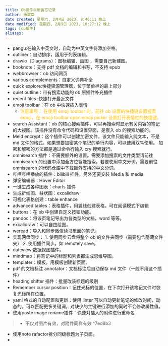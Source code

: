 ```yaml
---
title: Ob插件自用备忘记录
author: 杨翼臣
date created: 星期六, 2月4日 2023, 8:46:11 晚上
date modified: 星期四, 2月9日 2023, 10:27:12 晚上
tags: [ob插件]
aliases: 
---
```


- pangu:在输入中英文时，自动为中英文字符添加空格。
- outliner：自动排序，适用于列表编辑。
- drawio（Diagrams）：图标编辑、画图 ，需要自己新建图。   
- booknote：支持 pdf 文档的编辑和书写，不支持 epub
- webbrowser：ob 访问网页
- various complements：自定义词典补全
- quick explore:快捷资源管理器，位于菜单栏的最上部分
- quiet outline：带有搜索功能的 ob 原插件补充插件
- recent files :快捷打开最近文件
- emoji toolbar：在 ob 中快速插入表情
	- <font color="#ffc000">注意事项：</font>
	<font color="#ffc000">在使用 emoji toolbar 时，前往 ob 设置的快捷键设置搜索 emoji，在 emoji toolbar open emoji picker 设置打开表情栏的快捷键。</font>
- search Assistant：ob 的核心搜索插件，可以再搜索时显示有关内容的笔记的大视图。该插件没有命令代码和设置界面，是嵌入 ob 的搜索功能的。
- Meld encrypt：这个插件可以创建加密文件，该文件只能输入纯文本，不是 md 文件的格式。如果想要加密某个笔记的单行内容，可以使用双%使用。
	加密和解密的方法都是通过命令行输入 cry 搜索就行。
- omnisearch 插件：不需要额外的设置。需要添加搜索的文件类型请前往 omnisearch 的设置中添加全方位智能搜索。若要使用中文分词，需要前往 omnisearch 的代码仓库中下载额外支持的中文分词。
- 哔哩哔哩播放的插件：bilibili 插件，另外还要安装 Media 和 media 
- 弹窗编辑器：Hover Editor
- 一键生成各种图表：charts 插件
- 生成折线图、柱状图：excalidraw
- 可视化表格创建：table enhance
- advanced tables：表格插件，用竖线创建表格。可在阅读模式下编辑
- buttons：在 ob 中创建自定义按钮功能。
- pandoc：将该页笔记导出为各类型的文档，word 等等。
- excalidraw：可以自由绘图。
- weread：导入和同步微信读书里面的笔记。
- 实现网盘同步：
		1. 使用同步云盘将整个 ob 的文件夹同步（需要包含隐藏文件夹）
		2. 使用插件同步。如 remotely save。
- dateview:数据视图插件。
- mindmap：将笔记中的标题和列表都生成思维导图。
- templater：模板，用模板创建新页面。
- pdf 的文档标注 annotator：文档标注后自动保存 md 文件（一般不用这个插件）
- heading shifter 插件：批量改装标题的级别
- Remember cursor position：记住光标的位置，在下次打开该笔记文件时恢复光标所在位置。
- yaml 格式的自动配置和更新：使用 linter
可以自动更新笔记的修改时间，动态的。可以匹配更多关键词，对缺少的主键进行添加的同时不会修改属性值。
- 使用paste image rename插件：快速对插入的附件进行重命名
> - 不仅对图片有效，对附件同样有效 ^7ed8b3

- 使用note rafactor拆分同级标题为子页面。
- 